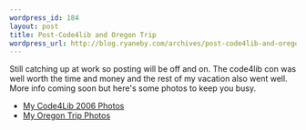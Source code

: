 ```yaml
--- 
wordpress_id: 184
layout: post
title: Post-Code4lib and Oregon Trip
wordpress_url: http://blog.ryaneby.com/archives/post-code4lib-and-oregon-trip/
---
```

Still catching up at work so posting will be off and on. The code4lib con was well worth the time and money and the rest of my vacation also went well. More info coming soon but here's some photos to keep you busy.
<ul>
	<li><a href="http://flickr.com/photos/ebyryan/sets/72057594069784477/">My Code4Lib 2006 Photos</a></li>
	<li><a href="http://flickr.com/photos/ebyryan/sets/72057594064704649/">My Oregon Trip Photos</a></li>
</ul>
